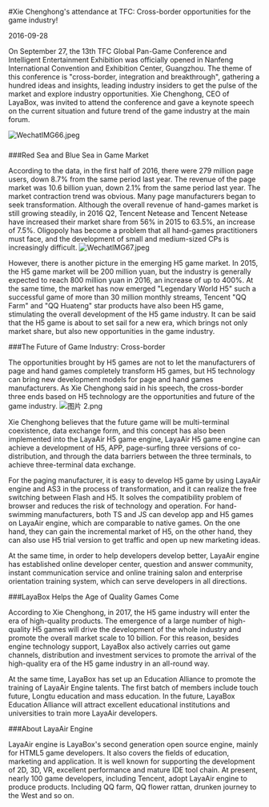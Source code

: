 #Xie Chenghong's attendance at TFC: Cross-border opportunities for the game industry!

2016-09-28

On September 27, the 13th TFC Global Pan-Game Conference and Intelligent Entertainment Exhibition was officially opened in Nanfeng International Convention and Exhibition Center, Guangzhou. The theme of this conference is "cross-border, integration and breakthrough", gathering a hundred ideas and insights, leading industry insiders to get the pulse of the market and explore industry opportunities. Xie Chenghong, CEO of LayaBox, was invited to attend the conference and gave a keynote speech on the current situation and future trend of the game industry at the main forum.

![WechatIMG66.jpeg](http://www.layabox.com/uploadfile/image/20160928/1475060454428666.jpeg)

###  

###Red Sea and Blue Sea in Game Market

According to the data, in the first half of 2016, there were 279 million page users, down 8.7% from the same period last year. The revenue of the page market was 10.6 billion yuan, down 2.1% from the same period last year. The market contraction trend was obvious. Many page manufacturers began to seek transformation. Although the overall revenue of hand-games market is still growing steadily, in 2016 Q2, Tencent Netease and Tencent Netease have increased their market share from 56% in 2015 to 63.5%, an increase of 7.5%. Oligopoly has become a problem that all hand-games practitioners must face, and the development of small and medium-sized CPs is increasingly difficult.
![WechatIMG67.jpeg](http://www.layabox.com/uploadfile/image/20160928/1475060516593936.jpeg)

However, there is another picture in the emerging H5 game market. In 2015, the H5 game market will be 200 million yuan, but the industry is generally expected to reach 800 million yuan in 2016, an increase of up to 400%. At the same time, the market has now emerged "Legendary World H5" such a successful game of more than 30 million monthly streams, Tencent "QQ Farm" and "QQ Huateng" star products have also been H5 game, stimulating the overall development of the H5 game industry. It can be said that the H5 game is about to set sail for a new era, which brings not only market share, but also new opportunities in the game industry.

###The Future of Game Industry: Cross-border

The opportunities brought by H5 games are not to let the manufacturers of page and hand games completely transform H5 games, but H5 technology can bring new development models for page and hand games manufacturers. As Xie Chenghong said in his speech, the cross-border three ends based on H5 technology are the opportunities and future of the game industry.
![图片 2.png](http://www.layabox.com/uploadfile/image/20160928/1475060748322635.png)

Xie Chenghong believes that the future game will be multi-terminal coexistence, data exchange form, and this concept has also been implemented into the LayaAir H5 game engine, LayaAir H5 game engine can achieve a development of H5, APP, page-surfing three versions of co-distribution, and through the data barriers between the three terminals, to achieve three-terminal data exchange.

For the paging manufacturer, it is easy to develop H5 game by using LayaAir engine and AS3 in the process of transformation, and it can realize the free switching between Flash and H5. It solves the compatibility problem of browser and reduces the risk of technology and operation. For hand-swimming manufacturers, both TS and JS can develop app and H5 games on LayaAir engine, which are comparable to native games. On the one hand, they can gain the incremental market of H5, on the other hand, they can also use H5 trial version to get traffic and open up new marketing ideas.

At the same time, in order to help developers develop better, LayaAir engine has established online developer center, question and answer community, instant communication service and online training salon and enterprise orientation training system, which can serve developers in all directions.

###LayaBox Helps the Age of Quality Games Come

According to Xie Chenghong, in 2017, the H5 game industry will enter the era of high-quality products. The emergence of a large number of high-quality H5 games will drive the development of the whole industry and promote the overall market scale to 10 billion. For this reason, besides engine technology support, LayaBox also actively carries out game channels, distribution and investment services to promote the arrival of the high-quality era of the H5 game industry in an all-round way.

At the same time, LayaBox has set up an Education Alliance to promote the training of LayaAir Engine talents. The first batch of members include touch future, Longtu education and mass education. In the future, LayaBox Education Alliance will attract excellent educational institutions and universities to train more LayaAir developers.

###About LayaAir Engine

LayaAir engine is LayaBox's second generation open source engine, mainly for HTML5 game developers. It also covers the fields of education, marketing and application. It is well known for supporting the development of 2D, 3D, VR, excellent performance and mature IDE tool chain. At present, nearly 100 game developers, including Tencent, adopt LayaAir engine to produce products. Including QQ farm, QQ flower rattan, drunken journey to the West and so on.